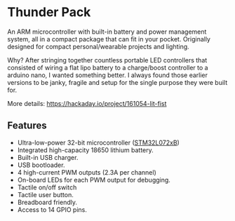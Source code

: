 # Thunder Pack

An ARM microcontroller with built-in battery and power management system, 
all in a compact package that can fit in your pocket. Originally designed for compact personal/wearable projects and lighting.

Why? After stringing together countless portable LED controllers that consisted of wiring a flat lipo battery to a charge/boost controller to a arduino nano, I wanted something better. I always found those earlier versions to be janky, fragile and setup for the single purpose they were built for.

More details: https://hackaday.io/project/161054-lit-fist

## Features
* Ultra-low-power 32-bit microcontroller ([STM32L072xB](https://www.st.com/resource/en/datasheet/stm32l072v8.pdf))
* Integrated high-capacity 18650 lithium battery.
* Built-in USB charger.
* USB bootloader.
* 4 high-current PWM outputs (2.3A per channel)
* On-board LEDs for each PWM output for debugging.
* Tactile on/off switch
* Tactile user button.
* Breadboard friendly.
* Access to 14 GPIO pins.